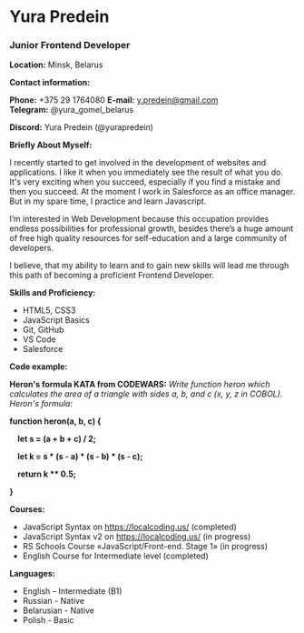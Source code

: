 # Yura Predein

### Junior Frontend Developer


**Location:** Minsk, Belarus

**Contact information:**

**Phone:** +375 29 1764080
**E-mail:** y.predein@gmail.com
**Telegram:** @yura\_gomel\_belarus

**Discord:** Yura Predein (@yurapredein)

**Briefly About Myself:**

I recently started to get involved in the development of websites and applications. I like it when you immediately see the result of what you do. It's very exciting when you succeed, especially if you find a mistake and then you succeed. At the moment I work in Salesforce as an office manager. But in my spare time, I practice and learn Javascript.

I’m interested in Web Development because this occupation provides endless possibilities for professional growth,
besides there’s a huge amount of free high quality resources for self-education and a large community of developers.

I believe, that my ability to learn and to gain new skills will lead me through this path of becoming a proficient Frontend Developer.

**Skills and Proficiency:**

- HTML5, CSS3
- JavaScript Basics
- Git, GitHub
- VS Code
- Salesforce

**Code example:**

**Heron's formula KATA from CODEWARS:** *Write function heron which calculates the area of a triangle with sides a, b, and c (x, y, z in COBOL). Heron's formula:*

**function heron(a, b, c) {**

`  `**let s = (a + b + c) / 2;**

`  `**let k = s \* (s - a)  \* (s - b) \* (s - c);**

`  `**return k \*\* 0.5;**

**}**

**Courses:**

- JavaScript Syntax on <https://localcoding.us/> (completed)
- JavaScript Syntax v2 on <https://localcoding.us/> (in progress)
- RS Schools Course «JavaScript/Front-end. Stage 1» (in progress)
- English Course for Intermediate level (completed)

**Languages:**

- English – Intermediate (B1)
- Russian - Native
- Belarusian - Native
- Polish - Basic
